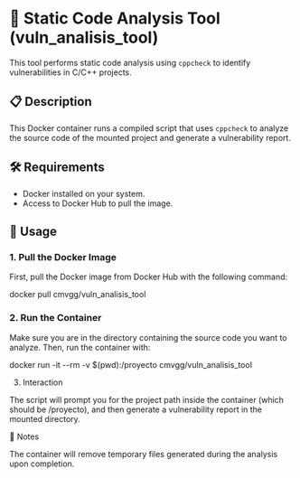 # 🚀 Static Code Analysis Tool (vuln_analisis_tool)

This tool performs static code analysis using `cppcheck` to identify vulnerabilities in C/C++ projects.

## 📋 Description

This Docker container runs a compiled script that uses `cppcheck` to analyze the source code of the mounted project and generate a vulnerability report.

## 🛠 Requirements

- Docker installed on your system.
- Access to Docker Hub to pull the image.

## 🚀 Usage

### 1. Pull the Docker Image

First, pull the Docker image from Docker Hub with the following command:

docker pull cmvgg/vuln_analisis_tool

### 2. Run the Container

Make sure you are in the directory containing the source code you want to analyze. Then, run the container with:

docker run -it --rm -v $(pwd):/proyecto cmvgg/vuln_analisis_tool

3. Interaction

The script will prompt you for the project path inside the container (which should be /proyecto), and then generate a vulnerability report in the mounted directory.

📌 Notes

The container will remove temporary files generated during the analysis upon completion.